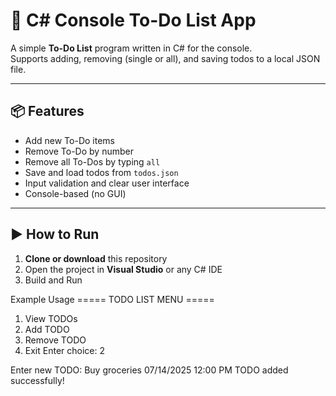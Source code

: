 # 📝 C# Console To-Do List App

A simple **To-Do List** program written in C# for the console.  
Supports adding, removing (single or all), and saving todos to a local JSON file.

---

## 📦 Features

- Add new To-Do items
- Remove To-Do by number
- Remove all To-Dos by typing `all`
- Save and load todos from `todos.json`
- Input validation and clear user interface
- Console-based (no GUI)

---

## ▶️ How to Run

1. **Clone or download** this repository
2. Open the project in **Visual Studio** or any C# IDE
3. Build and Run

Example Usage
===== TODO LIST MENU =====
1. View TODOs
2. Add TODO
3. Remove TODO
4. Exit
Enter choice: 2

Enter new TODO: Buy groceries 07/14/2025 12:00 PM
TODO added successfully!
